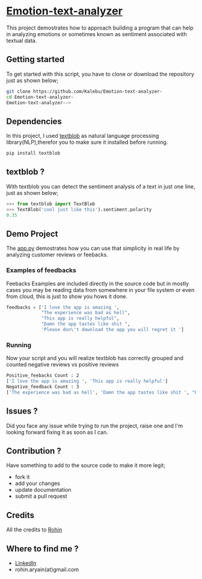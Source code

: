 # [Emotion-text-analyzer](https://kalebujordan.dev/how-to-detect-emotions-associated-with-text-using-python/)

This project demostrates how to approach building a program that can help in analyzing emotions or sometimes known as sentiment associated with textual data.

## Getting started

To get started with this script, you have to clone or download the repository just as shown below;

```bash
git clone https://github.com/Kalebu/Emotion-text-analyzer-
cd Emotion-text-analyzer-
Emotion-text-analyzer--> 
```

## Dependencies

In this project, I used [textblob](https://textblob.readthedocs.io/en/dev/) as natural language processing library(NLP),therefor you to make sure it installed before running.

```bash
pip install textblob
```

## textblob ?

With textblob you can detect the sentiment analysis of a text in just one line, just as shown below;

```python
>>> from textblob import TextBlob
>>> TextBlob('cool just like this').sentiment.polarity
0.35
```

## Demo Project

The [app.py](https://github.com/Kalebu/Emotion-text-analyzer-/blob/master/app.py) demostrates how you can use that simplicity in real life by analyzing customer reviews or feebacks. 

### Examples of feedbacks 

Feebacks Examples are included directly in the source code but in mostly cases you may be reading data from somewhere in your file system or even from cloud, this is just to show you hows it done.

```python
feedbacks = ['I love the app is amazing ',
             "The experience was bad as hell",
             "This app is really helpful",
             "Damn the app tastes like shit ",
             'Please don\'t download the app you will regret it ']

```

### Running

Now your script and you will realize textblob has correctly grouped and counted negative reviews vs positive reviews 

```bash
Positive_feebacks Count : 2
['I love the app is amazing ', 'This app is really helpful']
Negative_feedback Count : 3
['The experience was bad as hell', 'Damn the app tastes like shit ', "Please don't download the app you will regret it "]

```

## Issues ?

Did you face any issue while trying to run the project, raise one and I'm looking forward fixing it as soon as I can.


## Contribution ?

Have something to add to the source code to make it more legit;

- fork it
- add your changes
- update documentation
- submit a pull request

## Credits

All the credits to [Rohin](https://github.com/rohinqaderyan)

## Where to find me ?

- [LinkedIn](https://www.linkedin.com/in/rohinqaderyan/) 
- rohin.aryain(at)gmail.com
